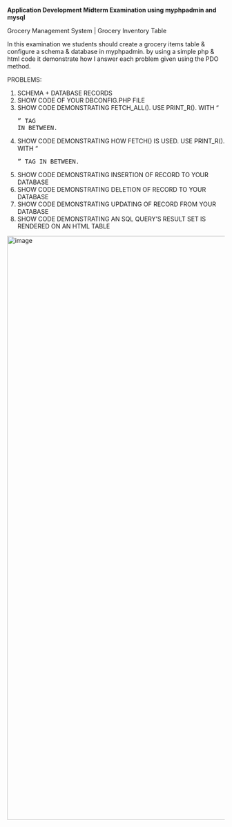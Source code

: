 **Application Development Midterm Examination using myphpadmin and mysql**

Grocery Management System | Grocery Inventory Table

In this examination we students should create a grocery items table & configure a schema & database in myphpadmin. 
by using a simple php & html code it demonstrate how I answer each problem given using the PDO method.

PROBLEMS:
1. SCHEMA + DATABASE RECORDS
2. SHOW CODE OF YOUR DBCONFIG.PHP FILE
3. SHOW CODE DEMONSTRATING FETCH_ALL(). USE PRINT_R(). WITH “<pre>” TAG IN BETWEEN.
4. SHOW CODE DEMONSTRATING HOW FETCH() IS USED. USE PRINT_R(). WITH “<pre>” TAG IN BETWEEN.
5. SHOW CODE DEMONSTRATING INSERTION OF RECORD TO YOUR DATABASE
6. SHOW CODE DEMONSTRATING DELETION OF RECORD TO YOUR DATABASE
7. SHOW CODE DEMONSTRATING UPDATING OF RECORD FROM YOUR DATABASE
8. SHOW CODE DEMONSTRATING AN SQL QUERY’S RESULT SET IS RENDERED ON AN HTML TABLE

<img width="2543" height="1350" alt="image" src="https://github.com/user-attachments/assets/cc2ecb53-0bad-4499-9e17-89409f227557" />
